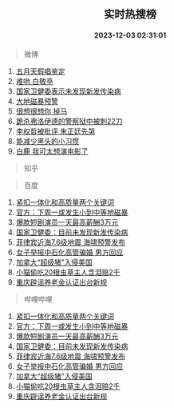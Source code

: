 <div align="center"><h2>实时热搜榜</h2><h4>2023-12-03 02:31:01</h4></div>

> 微博  

1. [五月天假唱鉴定](https://s.weibo.com/weibo?q=%E4%BA%94%E6%9C%88%E5%A4%A9%E5%81%87%E5%94%B1%E9%89%B4%E5%AE%9A&t=31&band_rank=1&Refer=top)<br />
2. [难哄 白敬亭](https://s.weibo.com/weibo?q=%E9%9A%BE%E5%93%84%20%E7%99%BD%E6%95%AC%E4%BA%AD&t=31&band_rank=2&Refer=top)<br />
3. [国家卫健委表示未发现新发传染病](https://s.weibo.com/weibo?q=%23%E5%9B%BD%E5%AE%B6%E5%8D%AB%E5%81%A5%E5%A7%94%E8%A1%A8%E7%A4%BA%E6%9C%AA%E5%8F%91%E7%8E%B0%E6%96%B0%E5%8F%91%E4%BC%A0%E6%9F%93%E7%97%85%23&t=31&band_rank=3&Refer=top)<br />
4. [大地磁暴预警](https://s.weibo.com/weibo?q=%23%E5%A4%A7%E5%9C%B0%E7%A3%81%E6%9A%B4%E9%A2%84%E8%AD%A6%23&t=31&band_rank=4&Refer=top)<br />
5. [很想很想你 掉马](https://s.weibo.com/weibo?q=%E5%BE%88%E6%83%B3%E5%BE%88%E6%83%B3%E4%BD%A0%20%E6%8E%89%E9%A9%AC&t=31&band_rank=5&Refer=top)<br />
6. [跪杀弗洛伊德的警察狱中被刺22刀](https://s.weibo.com/weibo?q=%23%E8%B7%AA%E6%9D%80%E5%BC%97%E6%B4%9B%E4%BC%8A%E5%BE%B7%E7%9A%84%E8%AD%A6%E5%AF%9F%E7%8B%B1%E4%B8%AD%E8%A2%AB%E5%88%BA22%E5%88%80%23&t=31&band_rank=6&Refer=top)<br />
7. [李权哲被批评 朱正廷先哭](https://s.weibo.com/weibo?q=%E6%9D%8E%E6%9D%83%E5%93%B2%E8%A2%AB%E6%89%B9%E8%AF%84%20%E6%9C%B1%E6%AD%A3%E5%BB%B7%E5%85%88%E5%93%AD&t=31&band_rank=7&Refer=top)<br />
8. [能减少黑头的小习惯](https://s.weibo.com/weibo?q=%E8%83%BD%E5%87%8F%E5%B0%91%E9%BB%91%E5%A4%B4%E7%9A%84%E5%B0%8F%E4%B9%A0%E6%83%AF&t=31&band_rank=8&Refer=top)<br />
9. [白鹿 我可太想演电影了](https://s.weibo.com/weibo?q=%E7%99%BD%E9%B9%BF%20%E6%88%91%E5%8F%AF%E5%A4%AA%E6%83%B3%E6%BC%94%E7%94%B5%E5%BD%B1%E4%BA%86&t=31&band_rank=9&Refer=top)<br />

> 知乎  


> 百度  

1. [紧扣一体化和高质量两个关键词](https://www.baidu.com/s?wd=%E7%B4%A7%E6%89%A3%E4%B8%80%E4%BD%93%E5%8C%96%E5%92%8C%E9%AB%98%E8%B4%A8%E9%87%8F%E4%B8%A4%E4%B8%AA%E5%85%B3%E9%94%AE%E8%AF%8D&sa=fyb_news&rsv_dl=fyb_news)<br />
2. [官方：下周一或发生小到中等地磁暴](https://www.baidu.com/s?wd=%E5%AE%98%E6%96%B9%EF%BC%9A%E4%B8%8B%E5%91%A8%E4%B8%80%E6%88%96%E5%8F%91%E7%94%9F%E5%B0%8F%E5%88%B0%E4%B8%AD%E7%AD%89%E5%9C%B0%E7%A3%81%E6%9A%B4&sa=fyb_news&rsv_dl=fyb_news)<br />
3. [爆款短剧演员一天最高薪酬3万元](https://www.baidu.com/s?wd=%E7%88%86%E6%AC%BE%E7%9F%AD%E5%89%A7%E6%BC%94%E5%91%98%E4%B8%80%E5%A4%A9%E6%9C%80%E9%AB%98%E8%96%AA%E9%85%AC3%E4%B8%87%E5%85%83&sa=fyb_news&rsv_dl=fyb_news)<br />
4. [国家卫健委：目前未发现新发传染病](https://www.baidu.com/s?wd=%E5%9B%BD%E5%AE%B6%E5%8D%AB%E5%81%A5%E5%A7%94%EF%BC%9A%E7%9B%AE%E5%89%8D%E6%9C%AA%E5%8F%91%E7%8E%B0%E6%96%B0%E5%8F%91%E4%BC%A0%E6%9F%93%E7%97%85&sa=fyb_news&rsv_dl=fyb_news)<br />
5. [菲律宾近海7.6级地震 海啸预警发布](https://www.baidu.com/s?wd=%E8%8F%B2%E5%BE%8B%E5%AE%BE%E8%BF%91%E6%B5%B77.6%E7%BA%A7%E5%9C%B0%E9%9C%87+%E6%B5%B7%E5%95%B8%E9%A2%84%E8%AD%A6%E5%8F%91%E5%B8%83&sa=fyb_news&rsv_dl=fyb_news)<br />
6. [女子举报中石化高管骗婚 男方回应](https://www.baidu.com/s?wd=%E5%A5%B3%E5%AD%90%E4%B8%BE%E6%8A%A5%E4%B8%AD%E7%9F%B3%E5%8C%96%E9%AB%98%E7%AE%A1%E9%AA%97%E5%A9%9A+%E7%94%B7%E6%96%B9%E5%9B%9E%E5%BA%94&sa=fyb_news&rsv_dl=fyb_news)<br />
7. [加拿大“超级猪”入侵美国](https://www.baidu.com/s?wd=%E5%8A%A0%E6%8B%BF%E5%A4%A7%E2%80%9C%E8%B6%85%E7%BA%A7%E7%8C%AA%E2%80%9D%E5%85%A5%E4%BE%B5%E7%BE%8E%E5%9B%BD&sa=fyb_news&rsv_dl=fyb_news)<br />
8. [小猫偷吃20根虫草主人含泪赔2千](https://www.baidu.com/s?wd=%E5%B0%8F%E7%8C%AB%E5%81%B7%E5%90%8320%E6%A0%B9%E8%99%AB%E8%8D%89%E4%B8%BB%E4%BA%BA%E5%90%AB%E6%B3%AA%E8%B5%942%E5%8D%83&sa=fyb_news&rsv_dl=fyb_news)<br />
9. [重庆辟谣养老金认证出台新规](https://www.baidu.com/s?wd=%E9%87%8D%E5%BA%86%E8%BE%9F%E8%B0%A3%E5%85%BB%E8%80%81%E9%87%91%E8%AE%A4%E8%AF%81%E5%87%BA%E5%8F%B0%E6%96%B0%E8%A7%84&sa=fyb_news&rsv_dl=fyb_news)<br />

> 哔哩哔哩  

1. [紧扣一体化和高质量两个关键词](https://www.baidu.com/s?wd=%E7%B4%A7%E6%89%A3%E4%B8%80%E4%BD%93%E5%8C%96%E5%92%8C%E9%AB%98%E8%B4%A8%E9%87%8F%E4%B8%A4%E4%B8%AA%E5%85%B3%E9%94%AE%E8%AF%8D&sa=fyb_news&rsv_dl=fyb_news)<br />
2. [官方：下周一或发生小到中等地磁暴](https://www.baidu.com/s?wd=%E5%AE%98%E6%96%B9%EF%BC%9A%E4%B8%8B%E5%91%A8%E4%B8%80%E6%88%96%E5%8F%91%E7%94%9F%E5%B0%8F%E5%88%B0%E4%B8%AD%E7%AD%89%E5%9C%B0%E7%A3%81%E6%9A%B4&sa=fyb_news&rsv_dl=fyb_news)<br />
3. [爆款短剧演员一天最高薪酬3万元](https://www.baidu.com/s?wd=%E7%88%86%E6%AC%BE%E7%9F%AD%E5%89%A7%E6%BC%94%E5%91%98%E4%B8%80%E5%A4%A9%E6%9C%80%E9%AB%98%E8%96%AA%E9%85%AC3%E4%B8%87%E5%85%83&sa=fyb_news&rsv_dl=fyb_news)<br />
4. [国家卫健委：目前未发现新发传染病](https://www.baidu.com/s?wd=%E5%9B%BD%E5%AE%B6%E5%8D%AB%E5%81%A5%E5%A7%94%EF%BC%9A%E7%9B%AE%E5%89%8D%E6%9C%AA%E5%8F%91%E7%8E%B0%E6%96%B0%E5%8F%91%E4%BC%A0%E6%9F%93%E7%97%85&sa=fyb_news&rsv_dl=fyb_news)<br />
5. [菲律宾近海7.6级地震 海啸预警发布](https://www.baidu.com/s?wd=%E8%8F%B2%E5%BE%8B%E5%AE%BE%E8%BF%91%E6%B5%B77.6%E7%BA%A7%E5%9C%B0%E9%9C%87+%E6%B5%B7%E5%95%B8%E9%A2%84%E8%AD%A6%E5%8F%91%E5%B8%83&sa=fyb_news&rsv_dl=fyb_news)<br />
6. [女子举报中石化高管骗婚 男方回应](https://www.baidu.com/s?wd=%E5%A5%B3%E5%AD%90%E4%B8%BE%E6%8A%A5%E4%B8%AD%E7%9F%B3%E5%8C%96%E9%AB%98%E7%AE%A1%E9%AA%97%E5%A9%9A+%E7%94%B7%E6%96%B9%E5%9B%9E%E5%BA%94&sa=fyb_news&rsv_dl=fyb_news)<br />
7. [加拿大“超级猪”入侵美国](https://www.baidu.com/s?wd=%E5%8A%A0%E6%8B%BF%E5%A4%A7%E2%80%9C%E8%B6%85%E7%BA%A7%E7%8C%AA%E2%80%9D%E5%85%A5%E4%BE%B5%E7%BE%8E%E5%9B%BD&sa=fyb_news&rsv_dl=fyb_news)<br />
8. [小猫偷吃20根虫草主人含泪赔2千](https://www.baidu.com/s?wd=%E5%B0%8F%E7%8C%AB%E5%81%B7%E5%90%8320%E6%A0%B9%E8%99%AB%E8%8D%89%E4%B8%BB%E4%BA%BA%E5%90%AB%E6%B3%AA%E8%B5%942%E5%8D%83&sa=fyb_news&rsv_dl=fyb_news)<br />
9. [重庆辟谣养老金认证出台新规](https://www.baidu.com/s?wd=%E9%87%8D%E5%BA%86%E8%BE%9F%E8%B0%A3%E5%85%BB%E8%80%81%E9%87%91%E8%AE%A4%E8%AF%81%E5%87%BA%E5%8F%B0%E6%96%B0%E8%A7%84&sa=fyb_news&rsv_dl=fyb_news)<br />
